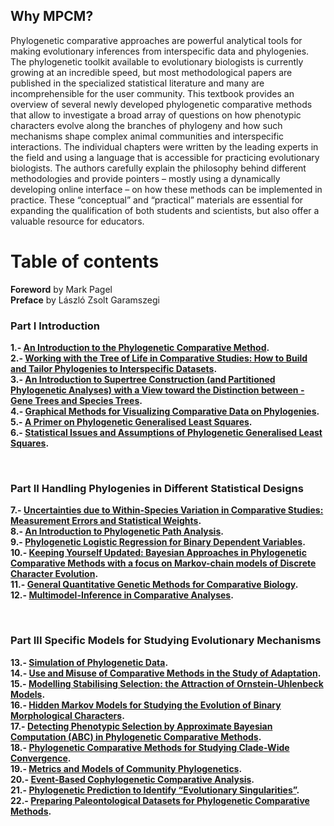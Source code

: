 ## Why MPCM?

Phylogenetic comparative approaches are powerful analytical tools for making evolutionary inferences from interspecific data and phylogenies. The phylogenetic toolkit available to evolutionary biologists is currently growing at an incredible speed, but most methodological papers are published in the specialized statistical literature and many are incomprehensible for the user community. This textbook provides an overview of several newly developed phylogenetic comparative methods that allow to investigate a broad array of questions on how phenotypic characters evolve along the branches of phylogeny and how such mechanisms shape complex animal communities and interspecific interactions. The individual chapters were written by the leading experts in the field and using a language that is accessible for practicing evolutionary biologists. The authors carefully explain the philosophy behind different methodologies and provide pointers – mostly using a dynamically developing online interface – on how these methods can be implemented in practice. These “conceptual” and “practical” materials are essential for expanding the qualification of both students and scientists, but also offer a valuable resource for educators.

# Table of contents

**Foreword** by Mark Pagel<br>
**Preface** by László Zsolt Garamszegi

### Part I Introduction

**1.- [An Introduction to the Phylogenetic Comparative Method](abstracts/01-introduction-phylogenetic-comparative-method.md "1.- An Introduction to the Phylogenetic Comparative Method").**<br>
**2.- [Working with the Tree of Life in Comparative Studies: How to Build and Tailor Phylogenies to Interspecific Datasets](abstracts/02-working-tree-life-comparative-studies-build-tailor-phylogenies-interspecific-datasets.md "2.- Working with the Tree of Life in Comparative Studies: How to Build and Tailor Phylogenies to Interspecific Datasets").**<br>
**3.- [An Introduction to Supertree Construction (and Partitioned Phylogenetic Analyses) with a View toward the Distinction between - Gene Trees and Species Trees](abstracts/03-introduction-supertree-construction-partitioned-phylogenetic-analyses-view-toward-distinction-gene-trees-species-trees.md "3.- An Introduction to Supertree Construction (and Partitioned Phylogenetic Analyses) with a View toward the Distinction between – Gene Trees and Species Trees").**<br>
**4.- [Graphical Methods for Visualizing Comparative Data on Phylogenies](abstracts/04-graphical-methods-visualizing-comparative-data-phylogenies.md "4.-Graphical Methods for Visualizing Comparative Data on Phylogenies").**<br>
**5.- [A Primer on Phylogenetic Generalised Least Squares](abstracts/05-primer-phylogenetic-generalised-least-squares.md "5.- A Primer on Phylogenetic Generalised Least Squares").**<br>
**6.- [Statistical Issues and Assumptions of Phylogenetic Generalised Least Squares](abstracts/06-statistical-issues-assumptions-phylogenetic-generalised-least-squares.md "6.- Statistical Issues and Assumptions of Phylogenetic Generalised Least Squares").**<br>

 

### Part II Handling Phylogenies in Different Statistical Designs

**7.- [Uncertainties due to Within-Species Variation in Comparative Studies: Measurement Errors and Statistical Weights](abstracts/07-uncertainties-due-within-species-variation-comparative-studies-measurement-errors-statistical-weights.md "7.- Uncertainties due to Within-Species Variation in Comparative Studies: Measurement Errors and Statistical Weights").**<br>
**8.- [An Introduction to Phylogenetic Path Analysis](abstracts/08-introduction-phylogenetic-path-analysis.md "8.- An Introduction to Phylogenetic Path Analysis").**<br>
**9.- [Phylogenetic Logistic Regression for Binary Dependent Variables](abstracts/09-phylogenetic-logistic-regression-binary-dependent-variables.md "9.- Phylogenetic Logistic Regression for Binary Dependent Variables").**<br>
**10.- [Keeping Yourself Updated: Bayesian Approaches in Phylogenetic Comparative Methods with a focus on Markov-chain models of Discrete Character Evolution](abstracts/10-keeping-updated-bayesian-approaches-phylogenetic-comparative-methods-focus-markov-chain-models-discrete-character-evolution.md "10.- Keeping Yourself Updated: Bayesian Approaches in Phylogenetic Comparative Methods with a focus on Markov-chain models of Discrete Character Evolution").**<br>
**11.- [General Quantitative Genetic Methods for Comparative Biology](abstracts/11-general-quantitative-genetic-methods-comparative-biology.md "11.- General Quantitative Genetic Methods for Comparative Biology").**<br>
**12.- [Multimodel-Inference in Comparative Analyses](abstracts/12-multimodel-inference-comparative-analyses.md "12.- Multimodel-Inference in Comparative Analyses").**<br>

 

### Part III Specific Models for Studying Evolutionary Mechanisms

**13.- [Simulation of Phylogenetic Data](abstracts/13-simulation-phylogenetic-data.md "13.- Simulation of Phylogenetic Data").**<br>
**14.- [Use and Misuse of Comparative Methods in the Study of Adaptation](abstracts/14-use-misuse-comparative-methods-study-adaptation.md "14.- Use and Misuse of Comparative Methods in the Study of Adaptation").**<br>
**15.- [Modelling Stabilising Selection: the Attraction of Ornstein-Uhlenbeck Models](abstracts/15-modelling-stabilising-selection-attraction-ornstein-uhlenbeck-models.md "15.- Modelling Stabilising Selection: the Attraction of Ornstein-Uhlenbeck Models").**<br>
**16.- [Hidden Markov Models for Studying the Evolution of Binary Morphological Characters](abstracts/16-hidden-markov-models-studying-evolution-binary-morphological-characters.md "16.- Hidden Markov Models for Studying the Evolution of Binary Morphological Characters").**<br>
**17.- [Detecting Phenotypic Selection by Approximate Bayesian Computation (ABC) in Phylogenetic Comparative Methods](abstracts/17-detecting-phenotypic-selection-approximate-bayesian-computation-abc-phylogenetic-comparative-methods.md "17.- Detecting Phenotypic Selection by Approximate Bayesian Computation (ABC) in Phylogenetic Comparative Methods").**<br>
**18.- [Phylogenetic Comparative Methods for Studying Clade-Wide Convergence](abstracts/18-phylogenetic-comparative-methods-studying-clade-wide-convergence.md "18.- Phylogenetic Comparative Methods for Studying Clade-Wide Convergence").**<br>
**19.- [Metrics and Models of Community Phylogenetics](abstracts/19-metrics-models-community-phylogenetics.md "19.- Metrics and Models of Community Phylogenetics").**<br>
**20.- [Event-Based Cophylogenetic Comparative Analysis](abstracts/20-event-based-cophylogenetic-comparative-analysis.md "20.- Event-Based Cophylogenetic Comparative Analysis").**<br>
**21.- [Phylogenetic Prediction to Identify “Evolutionary Singularities”](abstracts/21-phylogenetic-prediction-identify-evolutionary-singularities.md "21.- Phylogenetic Prediction to Identify “Evolutionary Singularities”").**<br>
**22.- [Preparing Paleontological Datasets for Phylogenetic Comparative Methods](abstracts/22-preparing-paleontological-datasets-phylogenetic-comparative-methods.md "22.- Preparing Paleontological Datasets for Phylogenetic Comparative Methods").**<br>